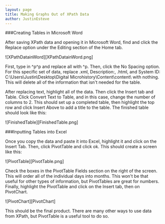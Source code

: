 ```yaml
---
layout: page
title: Making Graphs Out of XPath Data
author: JustinEsteve
---
```

###Creating Tables in Microsoft Word  

After saving XPath data and opening it in Microsoft Word, find and click the Replace option under the Editing section of the Home tab.  

![XPathDatainWord][XPathDatainWord.png]

First, type in ^p^p and replace all with ^p. Then, click the No Spacing option. For this specific set of data, replace .xml, Description:, .html, and System ID: C:\Users\Justin\Desktop\Digital Microhistory\Content\content\ with nothing. This will delete all of the information that isn't needed for the table.  

After replacing text, highlight all of the data. Then click the Insert tab and Table. Click Convert Text to Table, and in this case, change the number of columns to 2. This should set up a completed table, then highlight the top row and click Insert Above to add a title to the table. The finished table should look like this:  

![FinishedTable][FinishedTable.png]  

###Inputting Tables into Excel  

Once you copy the data and paste it into Excel, highlight it and click on the Insert Tab. Then, click PivotTable and click ok. This should create a screen like this:  

![PivotTable][PivotTable.png]

Check the boxes in the PivotTable Fields section on the right of the screen. This will order all of the individual days into months. This won't be that useful for other types of information, but PivotTables are great for numbers. Finally, highlight the PivotTable and click on the Insert tab, then on PivotChart.

![PivotChart][PivotChart]  

This should be the final product. There are many other ways to use data from XPath, but PivotTable is a useful tool to do so.
